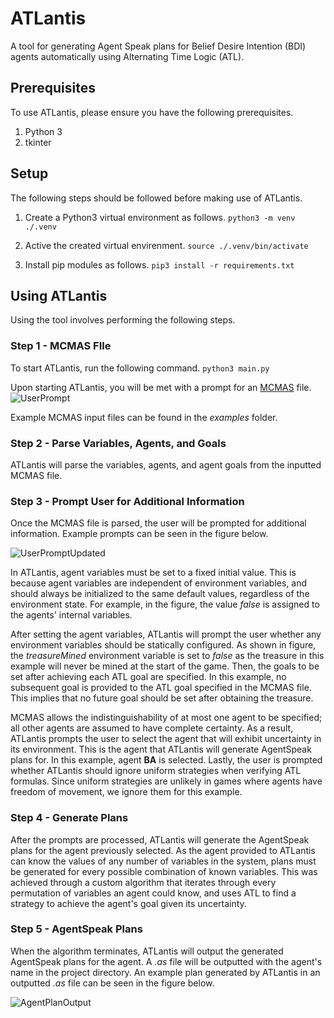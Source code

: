 # ATLantis
A tool for generating Agent Speak plans for Belief Desire Intention (BDI) agents automatically using Alternating Time Logic (ATL).

## Prerequisites
To use ATLantis, please ensure you have the following prerequisites.

1. Python 3
2. tkinter

## Setup
The following steps should be followed before making use of ATLantis.
1. Create a Python3 virtual environment as follows.
```python3 -m venv ./.venv```

2. Active the created virtual envirenment. 
```source ./.venv/bin/activate```

3. Install pip modules as follows. 
```pip3 install -r requirements.txt```

## Using ATLantis
Using the tool involves performing the following steps.

### Step 1 - MCMAS FIle
To start ATLantis, run the following command.
```python3 main.py```

Upon starting ATLantis, you will be met with a prompt for an [MCMAS](https://sail.doc.ic.ac.uk/software/mcmas/) file. 
![UserPrompt](./images/userPrompt.png)

Example MCMAS input files can be found in the *examples* folder. 

### Step 2 - Parse Variables, Agents, and Goals
ATLantis will parse the variables, agents, and agent goals from the inputted MCMAS file.

### Step 3 - Prompt User for Additional Information

Once the MCMAS file is parsed, the user will be prompted for additional information. Example prompts can be seen in the figure below. 

![UserPromptUpdated](./images/ATLantisUserPrompt-updated.png)

In ATLantis, agent variables must be set to a fixed initial value. This is because agent variables are independent of environment variables, and should always be initialized to the same default values, regardless of the environment state.  For example, in the figure, the value *false* is assigned to the agents' internal variables.

After setting the agent variables, ATLantis will prompt the user whether any environment variables should be statically configured. As shown in figure, the *treasureMined* environment variable is set to *false* as the treasure in this example will never be mined at the start of the game. Then, the goals to be set after achieving each ATL goal are specified. In this example, no subsequent goal is provided to the ATL goal specified in the MCMAS file. This implies that no future goal should be set after obtaining the treasure. 

MCMAS allows the indistinguishability of at most one agent to be specified; all other agents are assumed to have complete certainty. As a result, ATLantis prompts the user to select the agent that will exhibit uncertainty in its environment. This is the agent that ATLantis will generate AgentSpeak plans for. In this example, agent **BA** is selected. Lastly,  the user is prompted whether ATLantis should ignore uniform strategies when verifying ATL formulas. Since uniform strategies are unlikely in games where agents have freedom of movement, we ignore them for this example.

### Step 4 - Generate Plans

After the prompts are processed, ATLantis will generate the AgentSpeak plans for the agent previously selected. As the agent provided to ATLantis can know the values of any number of variables in the system, plans must be generated for every possible combination of known variables. This was achieved through a custom algorithm that iterates through every permutation of variables an agent could know, and uses ATL to find a strategy to achieve the agent's goal given its uncertainty. 

### Step 5 - AgentSpeak Plans

When the algorithm terminates, ATLantis will output the generated AgentSpeak plans for the agent. A *.as* file will be outputted with the agent's name in the project directory. An example plan generated by ATLantis in an outputted *.as* file can be seen in the figure below.

![AgentPlanOutput](./images/AgentPlanOutput.jpg)
